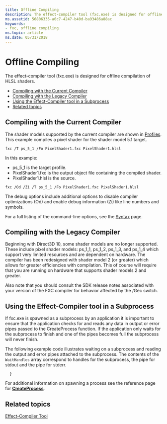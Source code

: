 ```yaml
---
title: Offline Compiling
description: The effect-compiler tool (fxc.exe) is designed for offline compilation of HLSL shaders.
ms.assetid: 56806335-a0c7-4247-b40d-ba93486a88ac
keywords:
- fxc, offline compiling
ms.topic: article
ms.date: 05/31/2018
---
```


# Offline Compiling

The effect-compiler tool (fxc.exe) is designed for offline compilation of HLSL shaders.

-   [Compiling with the Current Compiler](#compiling-with-the-current-compiler)
-   [Compiling with the Legacy Compiler](#compiling-with-the-legacy-compiler)
-   [Using the Effect-Compiler tool in a Subprocess](#using-the-effect-compiler-tool-in-a-subprocess)
-   [Related topics](#related-topics)

## Compiling with the Current Compiler

The shader models supported by the current compiler are shown in [Profiles](dx-graphics-tools-fxc-syntax.md). This example compiles a pixel shader for the shader model 5.1 target.


```
fxc /T ps_5_1 /Fo PixelShader1.fxc PixelShader1.hlsl
```



In this example:

-   ps\_5\_1 is the target profile.
-   PixelShader1.fxc is the output object file containing the compiled shader.
-   PixelShader1.hlsl is the source.


```
fxc /Od /Zi /T ps_5_1 /Fo PixelShader1.fxc PixelShader1.hlsl
```



The debug options include additional options to disable compiler optimizations (Od) and enable debug information (Zi) like line numbers and symbols.

For a full listing of the command-line options, see the [Syntax](dx-graphics-tools-fxc-syntax.md) page.

## Compiling with the Legacy Compiler

Beginning with Direct3D 10, some shader models are no longer supported. These include pixel shader models: ps\_1\_1, ps\_1\_2, ps\_1\_3, and ps\_1\_4 which support very limited resources and are dependent on hardware. The compiler has been redesigned with shader model 2 (or greater) which allows for greater efficiencies with compilation. This of course will require that you are running on hardware that supports shader models 2 and greater.

Also note that you should consult the SDK release notes associated with your version of the FXC compiler for behavior affected by the /Gec switch.

## Using the Effect-Compiler tool in a Subprocess

If fxc.exe is spawned as a subprocess by an application it is important to ensure that the application checks for and reads any data in output or error pipes passed to the CreateProcess function. If the application only waits for the subprocess to finish and one of the pipes becomes full the subprocess will never finish.

The following example code illustrates waiting on a subprocess and reading the output and error pipes attached to the subprocess. The contents of the `WaitHandles` array correspond to handles for the subprocess, the pipe for stdout and the pipe for stderr.


```
  }        
```



For additional information on spawning a process see the reference page for [**CreateProcess**](https://docs.microsoft.com/windows/desktop/api/processthreadsapi/nf-processthreadsapi-createprocessa).

## Related topics

<dl> <dt>

[Effect-Compiler Tool](fxc.md)
</dt> </dl>

 

 





